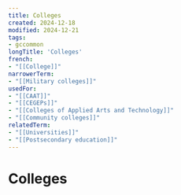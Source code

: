 ```yaml
---
title: Colleges
created: 2024-12-18
modified: 2024-12-21
tags:
- gccommon
longTitle: 'Colleges'
french:
- "[[College]]"
narrowerTerm:
- "[[Military colleges]]"
usedFor:
- "[[CAAT]]"
- "[[CEGEPs]]"
- "[[Colleges of Applied Arts and Technology]]"
- "[[Community colleges]]"
relatedTerm:
- "[[Universities]]"
- "[[Postsecondary education]]"
---
```

# Colleges

